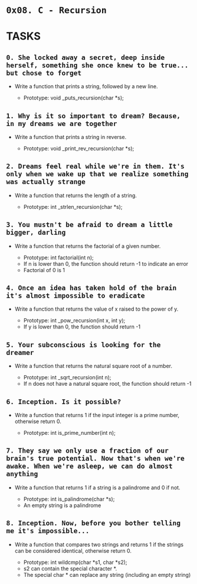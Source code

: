 `0x08. C - Recursion`
=====================

TASKS
====

`0. She locked away a secret, deep inside herself, something she once knew to be true... but chose to forget`
---

- Write a function that prints a string, followed by a new line.

	* Prototype: void _puts_recursion(char *s);


`1. Why is it so important to dream? Because, in my dreams we are together`
---

- Write a function that prints a string in reverse.

	* Prototype: void _print_rev_recursion(char *s);


`2. Dreams feel real while we're in them. It's only when we wake up that we realize something was actually strange`
---

- Write a function that returns the length of a string.

	* Prototype: int _strlen_recursion(char *s);


`3. You mustn't be afraid to dream a little bigger, darling`
---

- Write a function that returns the factorial of a given number.

	* Prototype: int factorial(int n);
	* If n is lower than 0, the function should return -1 to indicate an error
	* Factorial of 0 is 1


`4. Once an idea has taken hold of the brain it's almost impossible to eradicate`
---

- Write a function that returns the value of x raised to the power of y.

	* Prototype: int _pow_recursion(int x, int y);
	* If y is lower than 0, the function should return -1


`5. Your subconscious is looking for the dreamer`
---

- Write a function that returns the natural square root of a number.

	* Prototype: int _sqrt_recursion(int n);
	* If n does not have a natural square root, the function should return -1


`6. Inception. Is it possible?`
---

- Write a function that returns 1 if the input integer is a prime number, otherwise return 0.

	* Prototype: int is_prime_number(int n);


`7. They say we only use a fraction of our brain's true potential. Now that's when we're awake. When we're asleep, we can do almost anything`
---

- Write a function that returns 1 if a string is a palindrome and 0 if not.

	* Prototype: int is_palindrome(char *s);
	* An empty string is a palindrome


`8. Inception. Now, before you bother telling me it's impossible...`
---

- Write a function that compares two strings and returns 1 if the strings can be considered identical, otherwise return 0.

	* Prototype: int wildcmp(char *s1, char *s2);
	* s2 can contain the special character *.
	* The special char * can replace any string (including an empty string)
